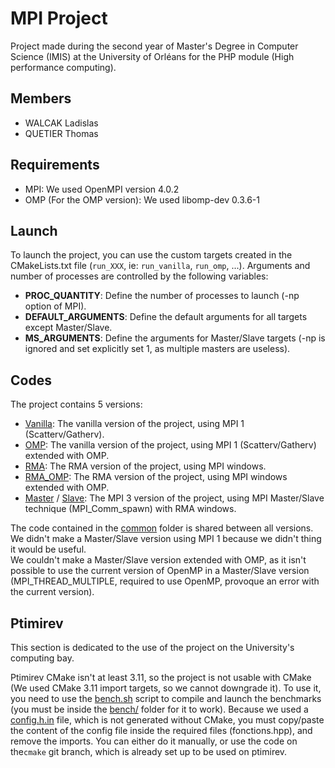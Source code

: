 # MPI Project
Project made during the second year of Master's Degree in Computer Science (IMIS) at the University of Orléans for the PHP module (High performance computing).

## Members
 - WALCAK Ladislas
 - QUETIER Thomas

## Requirements
 - MPI: We used OpenMPI version 4.0.2
 - OMP (For the OMP version): We used libomp-dev 0.3.6-1

## Launch
To launch the project, you can use the custom targets created in the CMakeLists.txt file (`run_XXX`, ie: `run_vanilla`, `run_omp`, ...). 
Arguments and number of processes are controlled by the following variables: 
 - **PROC_QUANTITY**: Define the number of processes to launch (-np option of MPI).
 - **DEFAULT_ARGUMENTS**: Define the default arguments for all targets except Master/Slave.
 - **MS_ARGUMENTS**: Define the arguments for Master/Slave targets (-np is ignored and set explicitly set 1, as multiple masters are useless).

## Codes
The project contains 5 versions:
 - [Vanilla](vanilla.cpp): The vanilla version of the project, using MPI 1 (Scatterv/Gatherv).
 - [OMP](omp.cpp): The vanilla version of the project, using MPI 1 (Scatterv/Gatherv) extended with OMP.
 - [RMA](rma.cpp): The RMA version of the project, using MPI windows.
 - [RMA_OMP](rma_omp.cpp): The RMA version of the project, using MPI windows extended with OMP.
 - [Master](master_slave/master.cpp) / [Slave](master_slave/slave.cpp): The MPI 3 version of the project, using MPI Master/Slave technique (MPI_Comm_spawn) with RMA windows.

The code contained in the [common](common) folder is shared between all versions.  
We didn't make a Master/Slave version using MPI 1 because we didn't thing it would be useful.  
We couldn't make a Master/Slave version extended with OMP, as it isn't possible to use the current version of OpenMP in a Master/Slave version (MPI_THREAD_MULTIPLE, required to use OpenMP, provoque an error with the current version).

## Ptimirev
This section is dedicated to the use of the project on the University's computing bay.

Ptimirev CMake isn't at least 3.11, so the project is not usable with CMake (We used CMake 3.11 import targets, so we cannot downgrade it). 
To use it, you need to use the [bench.sh](bench/bench.sh) script to compile and launch the benchmarks (you must be inside the [bench/](bench) folder for it to work). 
Because we used a [config.h.in](common/config.h.in) file, which is not generated without CMake, you must copy/paste the content of the config file inside the required files (fonctions.hpp), 
and remove the imports. You can either do it manually, or use the code on the`cmake` git branch, which is already set up to be used on ptimirev.